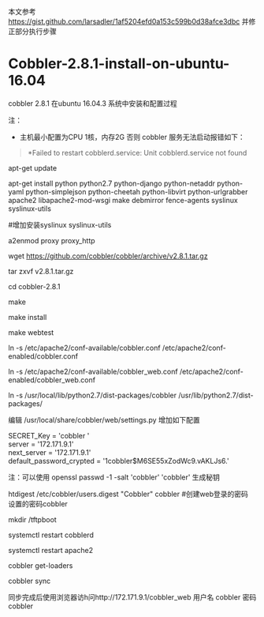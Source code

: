
本文参考 https://gist.github.com/larsadler/1af5204efd0a153c599b0d38afce3dbc 
并修正部分执行步骤
# Cobbler-2.8.1-install-on-ubuntu-16.04
cobbler 2.8.1 在ubuntu 16.04.3 系统中安装和配置过程

注：
* 主机最小配置为CPU 1核，内存2G 否则 cobbler 服务无法启动报错如下：

 > *Failed to restart cobblerd.service: Unit cobblerd.service not found
 
 

apt-get update

apt-get install python python2.7 python-django python-netaddr python-yaml python-simplejson python-cheetah python-libvirt python-urlgrabber apache2 libapache2-mod-wsgi make debmirror fence-agents syslinux syslinux-utils


#增加安装syslinux syslinux-utils

a2enmod proxy proxy_http 

wget https://github.com/cobbler/cobbler/archive/v2.8.1.tar.gz

tar zxvf v2.8.1.tar.gz

cd cobbler-2.8.1

make

make install

make webtest

ln -s /etc/apache2/conf-available/cobbler.conf /etc/apache2/conf-enabled/cobbler.conf
 
ln -s /etc/apache2/conf-available/cobbler_web.conf /etc/apache2/conf-enabled/cobbler_web.conf 

ln -s /usr/local/lib/python2.7/dist-packages/cobbler /usr/lib/python2.7/dist-packages/ 

编辑 /usr/local/share/cobbler/web/settings.py 增加如下配置

SECRET_Key = 'cobbler '        
server = '172.171.9.1'       
next_server = '172.171.9.1'   
default_password_crypted = '$1$cobbler$M6SE55xZodWc9.vAKLJs6.'

注：可以使用 openssl passwd -1 -salt 'cobbler' 'cobbler' 生成秘钥


htdigest /etc/cobbler/users.digest "Cobbler" cobbler   #创建web登录的密码 设置的密码cobbler


mkdir /tftpboot

systemctl restart cobblerd

systemctl restart apache2

cobbler get-loaders

cobbler sync

同步完成后使用浏览器访h问http://172.171.9.1/cobbler_web 用户名 cobbler 密码 cobbler
